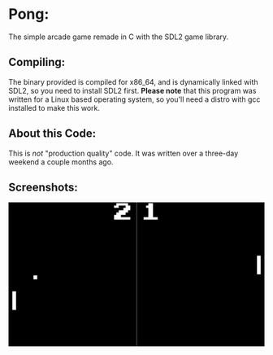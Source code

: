 # Pong:

The simple arcade game remade in C with the SDL2 game library.

## Compiling:

The binary provided is compiled for x86\_64, and is dynamically linked with SDL2, so you need to install SDL2 first.  __Please note__ that this program was written for a Linux based operating system, so you'll need a distro with gcc installed to make this work.

## About this Code:

This is _not_ "production quality" code.  It was written over a three-day weekend a couple months ago.

## Screenshots:

![screenshot](./screenshots/screenshot1.png)
